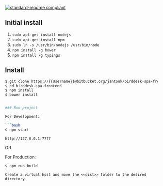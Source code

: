 [![standard-readme compliant](https://img.shields.io/badge/Project-Birddesk-green.svg?style=flat-square)]()

## Initial install
 
1. `sudo apt-get install nodejs`
2. `sudo apt-get install npm`
3. `sudo ln -s /usr/bin/nodejs /usr/bin/node`
4. `npm install -g bower`
5. `npm install -g typings`

## Install

```bash
$ git clone https://{{Username}}@bitbucket.org/jantonk/birddesk-spa-frontend.git
$ cd birddesk-spa-frontend
$ npm install
$ bower install


### Run project

For Development:

```bash
$ npm start
```
`http://127.0.0.1:7777`

OR

For Production:

```bash
$ npm run build
```
`Create a virtual host and move the <<dist>> folder to the desired directory.`